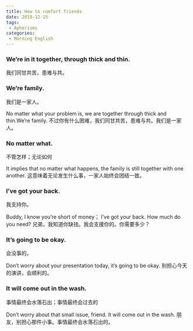 ```yaml
---
title: How to comfort friends
date: 2018-12-15
tags:
 - Aphorisms
categories: 
 - Morning English
---
```


### We’re in it together, through thick and thin. 
我们同⽢共苦，患难与共。
### We’re family. 
我们是⼀家⼈。

No matter what your problem is, we are together through thick and thin.We’re family. 
不过你有什么困难，我们同⽢共苦，患难与共。我们是⼀家⼈。

### No matter what.
不管怎样；⽆论如何

It implies that no matter what happens, the family is still together with one another. 
这意味着⽆论发⽣什么事，⼀家⼈始终会团结⼀致。

### I’ve got your back. 
我⽀持你。

Buddy, I know you’re short of money； I’ve got your back. How much do you need?
兄弟，我知道你缺钱。我会⽀援你的。你需要多少？

### It’s going to be okay. 
会没事的。

Don’t worry about your presentation today, it’s going to be okay. 
别担⼼今天的演讲，会顺利的。

### It will come out in the wash. 
事情最终会⽔落⽯出；事情最终会过去的

Don’t worry about that small issue, friend. It will come out in the wash. 
朋友，别担⼼那件⼩事。事情最终会⽔落⽯出的。 